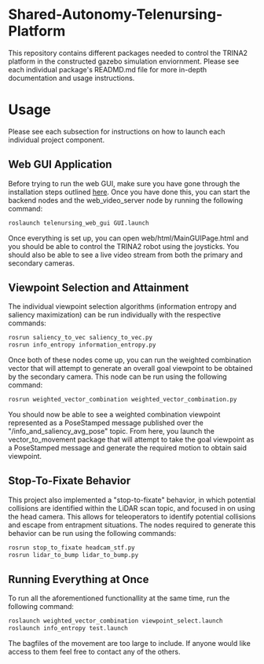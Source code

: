 # Shared-Autonomy-Telenursing-Platform
This repository contains different packages needed to control the TRINA2 platform in the constructed gazebo simulation enviornment. Please see each individual package's READMD.md file for more in-depth documentation and usage instructions.

# Usage 
Please see each subsection for instructions on how to launch each individual project component.

## Web GUI Application
Before trying to run the web GUI, make sure you have gone through the installation steps outlined [here](https://github.com/sherrardTr4129/Shared-Autonomy-Telenursing-Platform/tree/main/telenursing_web_gui). Once you have done this, you can start the backend nodes and the web_video_server node by running the following command:

```bash
roslaunch telenursing_web_gui GUI.launch
```

Once everything is set up, you can open web/html/MainGUIPage.html and you should be able to control the TRINA2 robot using the joysticks. You should also be able to see a live video stream from both the primary and secondary cameras. 

## Viewpoint Selection and Attainment
The individual viewpoint selection algorithms (information entropy and saliency maximization) can be run individually with the respective commands: 

```bash
rosrun saliency_to_vec saliency_to_vec.py
rosrun info_entropy information_entropy.py 
```

Once both of these nodes come up, you can run the weighted combination vector that will attempt to generate an overall goal viewpoint to be obtained by the secondary camera. This node can be run using the following command:

```bash
rosrun weighted_vector_combination weighted_vector_combination.py
```

You should now be able to see a weighted combination viewpoint represented as a PoseStamped message published over the "/info_and_saliency_avg_pose" topic. From here, you launch the vector_to_movement package that will attempt to take the goal viewpoint as a PoseStamped message and generate the required motion to obtain said viewpoint. 

## Stop-To-Fixate Behavior
This project also implemented a "stop-to-fixate" behavior, in which potential collisions are identified within the LiDAR scan topic, and focused in on using the head camera. This allows for teleoperators to identify potential collisions and escape from entrapment situations. The nodes required to generate this behavior can be run using the following commands:

```bash
rosrun stop_to_fixate headcam_stf.py
rosrun lidar_to_bump lidar_to_bump.py
```

## Running Everything at Once
To run all the aforementioned functionallity at the same time, run the following command: 

```bash
roslaunch weighted_vector_combination viewpoint_select.launch 
roslaunch info_entropy test.launch
```

The bagfiles of the movement are too large to include. If anyone would like access to them feel free to contact any of the others. 
